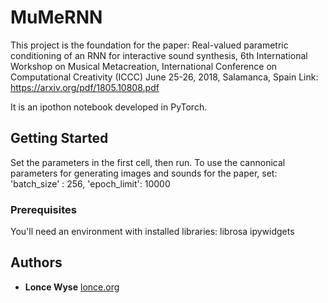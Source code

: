 # MuMeRNN

This project is the foundation for the paper:
Real-valued parametric conditioning of an RNN for interactive sound synthesis,  6th International Workshop on Musical Metacreation, International Conference on Computational Creativity (ICCC) June 25-26, 2018, Salamanca, Spain
Link: <https://arxiv.org/pdf/1805.10808.pdf>


It is an ipothon notebook developed in PyTorch. 

## Getting Started

Set the parameters in the first cell, then run.
To use the cannonical parameters for generating images and sounds for the paper, set:
 'batch_size' : 256,
 'epoch_limit': 10000


### Prerequisites

You'll need an environment with installed libraries:
librosa
ipywidgets



## Authors

* **Lonce Wyse**  [lonce.org](http://lonce.org)





